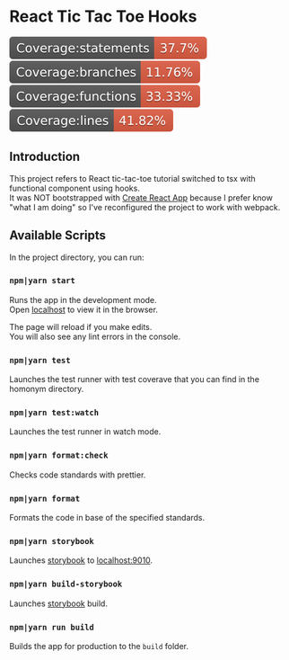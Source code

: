 # React Tic Tac Toe Hooks

<img src="./badges/badge-statements.svg"/>
<img src="./badges/badge-branches.svg"/>
<img src="./badges/badge-functions.svg"/>
<img src="./badges/badge-lines.svg"/>

## Introduction

This project refers to React tic-tac-toe tutorial switched to tsx with functional component using hooks. <br>
It was NOT bootstrapped with [Create React App](https://github.com/facebook/create-react-app) because I prefer know "what I am doing" so I've reconfigured the project to work with webpack.

## Available Scripts

In the project directory, you can run:

### `npm|yarn start`

Runs the app in the development mode.<br>
Open [localhost](http://localhost:8081) to view it in the browser.

The page will reload if you make edits.<br>
You will also see any lint errors in the console.

### `npm|yarn test`

Launches the test runner with test coverave that you can find in the homonym directory.<br>

### `npm|yarn test:watch`

Launches the test runner in watch mode.<br>

### `npm|yarn format:check`

Checks code standards with prettier.<br>

### `npm|yarn format`

Formats the code in base of the specified standards.<br>

### `npm|yarn storybook`

Launches [storybook](https://storybook.js.org/) to [localhost:9010](http://localhost:9010).<br>

### `npm|yarn build-storybook`

Launches [storybook](https://storybook.js.org/) build.<br>

### `npm|yarn run build`

Builds the app for production to the `build` folder.<br>
